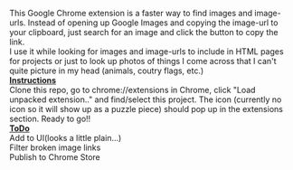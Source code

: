 This Google Chrome extension is a faster way to find images and image-urls. Instead of opening up Google Images and copying the image-url to your clipboard, just search for an image and click the button to copy the link.<br>I use it while looking for images and image-urls to include in HTML pages for projects or just to look up photos of things I come across that I can't quite picture in my head (animals, coutry flags, etc.)<br>
<b><u>Instructions</u></b><br>
Clone this repo, go to chrome://extensions in Chrome, click "Load unpacked extension.." and find/select this project. The icon (currently no icon so it will show up as a puzzle piece) should pop up in the extensions section. Ready to go!!<br>
<b><u>ToDo</u></b><br>
Add to UI(looks a little plain...)<br>
Filter broken image links<br>
Publish to Chrome Store<br>
